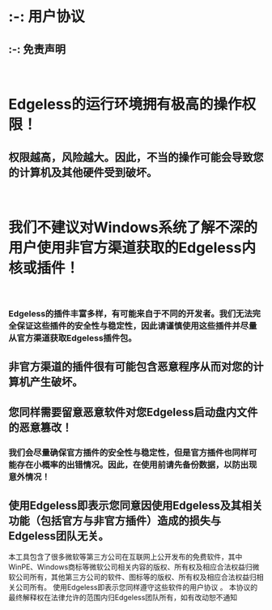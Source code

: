 # :-: 用户协议
## :-: 免责声明

<br/>

# Edgeless的运行环境拥有极高的操作权限！

## 权限越高，风险越大。因此，不当的操作可能会导致您的计算机及其他硬件受到破坏。
<br/>

# 我们不建议对Windows系统了解不深的用户使用非官方渠道获取的Edgeless内核或插件！
<br/>

### Edgeless的插件丰富多样，有可能来自于不同的开发者。我们无法完全保证这些插件的安全性与稳定性，因此请谨慎使用这些插件并尽量从官方渠道获取Edgeless插件包。

## 非官方渠道的插件很有可能包含恶意程序从而对您的计算机产生破坏。


## 您同样需要留意恶意软件对您Edgeless启动盘内文件的恶意篡改！

### 我们会尽量确保官方插件的安全性与稳定性，但是官方插件也同样可能存在小概率的出错情况。因此，在使用前请先备份数据，以防出现意外情况！

## 使用Edgeless即表示您同意因使用Edgeless及其相关功能（包括官方与非官方插件）造成的损失与Edgeless团队无关。



本工具包含了很多微软等第三方公司在互联网上公开发布的免费软件，其中WinPE、Windows商标等微软公司相关内容的版权、所有权及相应合法权益归微软公司所有，其他第三方公司的软件、图标等的版权、所有权及相应合法权益归相关公司所有。 使用Edgeless即表示您同样遵守这些软件的用户协议 。
本协议的最终解释权在法律允许的范围内归Edgeless团队所有，如有改动恕不通知